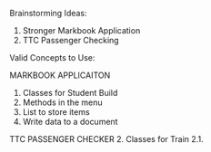 Brainstorming Ideas:
1. Stronger Markbook Application
2. TTC Passenger Checking

Valid Concepts to Use:

  MARKBOOK APPLICAITON
1. Classes for Student Build
2. Methods in the menu
3. List to store items
4. Write data to a document

  TTC PASSENGER CHECKER
2. Classes for Train 
2.1. 
